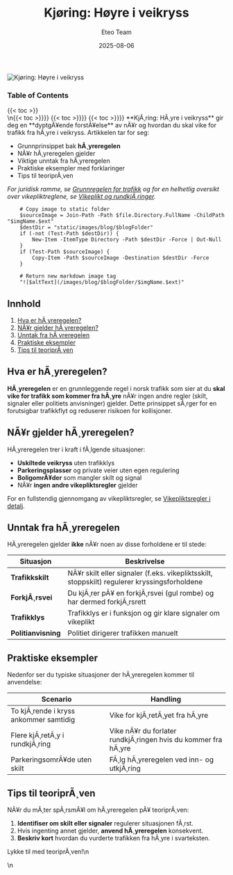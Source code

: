 ﻿---
title: "Kjøring: Høyre i veikryss"
date: 2025-08-06
draft: false
author: "Eteo Team"
description: "Detaljert guide til høyreregelen i veikryss: forstå når og hvordan du skal vike for trafikk fra høyre, unntak, praktiske eksempler og tips for teoriprøven."
categories: ["Driving Theory"]
tags: ["driving", "theory", "safety"]
featured_image: "/images/blog/kjoring-hoyre-i-veikryss/kjoring-hoyre-i-veikryss-image.svg"
---

<div class="blog-content">
  <div class="featured-image">
    <img src="/images/blog/kjoring-hoyre-i-veikryss/kjoring-hoyre-i-veikryss-image.svg" alt="Kjøring: Høyre i veikryss" class="img-fluid rounded">
  </div>

  <div class="toc-container mt-4 mb-4">
    <h3>Table of Contents</h3>
    {{< toc >}}
  </div>

  <div class="blog-body">\n{{< toc >}}}}
{{< toc >}}}}
{{< toc >}}}}
**KjÃ¸ring: HÃ¸yre i veikryss** gir deg en **dyptgÃ¥ende forstÃ¥else** av nÃ¥r og hvordan du skal vike for trafikk fra hÃ¸yre i veikryss. Artikkelen tar for seg:

- Grunnprinsippet bak **hÃ¸yreregelen**
- NÃ¥r hÃ¸yreregelen gjelder
- Viktige unntak fra hÃ¸yreregelen
- Praktiske eksempler med forklaringer
- Tips til teoriprÃ¸ven

*For juridisk ramme, se [Grunnregelen for trafikk](/blogs/teori/grunnregelen-for-trafikk "Grunnregelen for trafikken - Vegtrafikkloven Â§Â 3") og for en helhetlig oversikt over vikepliktreglene, se [Vikeplikt og rundkjÃ¸ringer](/blogs/teori/vikeplikt-og-rundkjoringer "Vikeplikt og rundkjÃ¸ringer - Komplett guide til hÃ¸yreregelen og rundkjÃ¸ringer").*


        
        
        # Copy image to static folder
        $sourceImage = Join-Path -Path $file.Directory.FullName -ChildPath "$imgName.$ext"
        $destDir = "static/images/blog/$blogFolder"
        if (-not (Test-Path $destDir)) {
            New-Item -ItemType Directory -Path $destDir -Force | Out-Null
        }
        if (Test-Path $sourceImage) {
            Copy-Item -Path $sourceImage -Destination $destDir -Force
        }
        
        # Return new markdown image tag
        "![$altText](/images/blog/$blogFolder/$imgName.$ext)"
    

## Innhold

1. [Hva er hÃ¸yreregelen?](#hva-er-hÃ¸yreregelen)
2. [NÃ¥r gjelder hÃ¸yreregelen?](#nÃ¥r-gjelder-hÃ¸yreregelen)
3. [Unntak fra hÃ¸yreregelen](#unntak-fra-hÃ¸yreregelen)
4. [Praktiske eksempler](#praktiske-eksempler)
5. [Tips til teoriprÃ¸ven](#tips-til-teoriprÃ¸ven)

## Hva er hÃ¸yreregelen?

**HÃ¸yreregelen** er en grunnleggende regel i norsk trafikk som sier at du **skal vike for trafikk som kommer fra hÃ¸yre** nÃ¥r ingen andre regler (skilt, signaler eller politiets anvisninger) gjelder. Dette prinsippet sÃ¸rger for en forutsigbar trafikkflyt og reduserer risikoen for kollisjoner.

## NÃ¥r gjelder hÃ¸yreregelen?

HÃ¸yreregelen trer i kraft i fÃ¸lgende situasjoner:

* **Uskiltede veikryss** uten trafikklys
* **Parkeringsplasser** og private veier uten egen regulering
* **BoligomrÃ¥der** som mangler skilt og signal
* NÃ¥r **ingen andre vikepliktsregler** gjelder

For en fullstendig gjennomgang av vikepliktsregler, se [Vikepliktsregler i detalj](/blogs/teori/vikepliktsregler-i-detalj "Vikepliktsregler i detalj - Detaljert guide til vikeplikt i trafikken").

## Unntak fra hÃ¸yreregelen

HÃ¸yreregelen gjelder **ikke** nÃ¥r noen av disse forholdene er til stede:

| Situasjon          | Beskrivelse                                                                 |
|--------------------|------------------------------------------------------------------------------|
| **Trafikkskilt**      | NÃ¥r skilt eller signaler (f.eks. vikepliktsskilt, stoppskilt) regulerer kryssingsforholdene |
| **ForkjÃ¸rsvei**       | Du kjÃ¸rer pÃ¥ en forkjÃ¸rsvei (gul rombe) og har dermed forkjÃ¸rsrett           |
| **Trafikklys**        | Trafikklys er i funksjon og gir klare signaler om vikeplikt                   |
| **Politianvisning**    | Politiet dirigerer trafikken manuelt                                         |

## Praktiske eksempler

Nedenfor ser du typiske situasjoner der hÃ¸yreregelen kommer til anvendelse:

| Scenario                         | Handling                                                            |
|----------------------------------|---------------------------------------------------------------------|
| To kjÃ¸rende i kryss ankommer samtidig | Vike for kjÃ¸retÃ¸yet fra hÃ¸yre                              |
| Flere kjÃ¸retÃ¸y i rundkjÃ¸ring       | Vike nÃ¥r du forlater rundkjÃ¸ringen hvis du kommer fra hÃ¸yre        |
| ParkeringsomrÃ¥de uten skilt        | FÃ¸lg hÃ¸yreregelen ved inn- og utkjÃ¸ring                            |

## Tips til teoriprÃ¸ven

NÃ¥r du mÃ¸ter spÃ¸rsmÃ¥l om hÃ¸yreregelen pÃ¥ teoriprÃ¸ven:

1. **Identifiser om skilt eller signaler** regulerer situasjonen fÃ¸rst.
2. Hvis ingenting annet gjelder, **anvend hÃ¸yreregelen** konsekvent.
3. **Beskriv kort** hvordan du vurderte trafikken fra hÃ¸yre i svarteksten.

Lykke til med teoriprÃ¸ven!\n  </div>\n</div>